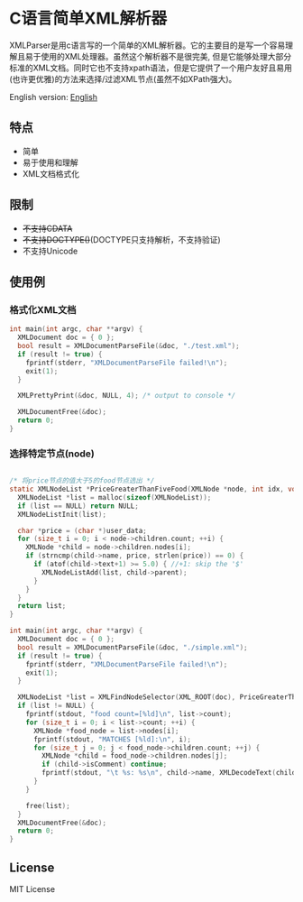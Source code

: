 # C语言简单XML解析器
XMLParser是用c语言写的一个简单的XML解析器。它的主要目的是写一个容易理解且易于使用的XML处理器。虽然这个解析器不是很完美, 但是它能够处理大部分标准的XML文档。同时它也不支持xpath语法，但是它提供了一个用户友好且易用(也许更优雅)的方法来选择/过滤XML节点(虽然不如XPath强大)。

English version: [English](README.md)
## 特点
- 简单
- 易于使用和理解
- XML文档格式化


## 限制
- ~~不支持CDATA~~
- ~~不支持DOCTYPE()~~(DOCTYPE只支持解析，不支持验证)
- 不支持Unicode

## 使用例

### 格式化XML文档
```c
int main(int argc, char **argv) {
  XMLDocument doc = { 0 };
  bool result = XMLDocumentParseFile(&doc, "./test.xml");
  if (result != true) {
    fprintf(stderr, "XMLDocumentParseFile failed!\n");
    exit(1);
  }

  XMLPrettyPrint(&doc, NULL, 4); /* output to console */

  XMLDocumentFree(&doc);
  return 0;
}
```

### 选择特定节点(node)
```c

/* 将price节点的值大于5的food节点选出 */
static XMLNodeList *PriceGreaterThanFiveFood(XMLNode *node, int idx, void *user_data) {
  XMLNodeList *list = malloc(sizeof(XMLNodeList));
  if (list == NULL) return NULL;
  XMLNodeListInit(list);

  char *price = (char *)user_data;
  for (size_t i = 0; i < node->children.count; ++i) {
    XMLNode *child = node->children.nodes[i];
    if (strncmp(child->name, price, strlen(price)) == 0) {
      if (atof(child->text+1) >= 5.0) { //+1: skip the '$'
        XMLNodeListAdd(list, child->parent);
      }
    }
  }
  return list;
}

int main(int argc, char **argv) {
  XMLDocument doc = { 0 };
  bool result = XMLDocumentParseFile(&doc, "./simple.xml");
  if (result != true) {
    fprintf(stderr, "XMLDocumentParseFile failed!\n");
    exit(1);
  }

  XMLNodeList *list = XMLFindNodeSelector(XML_ROOT(doc), PriceGreaterThanFiveFood, (void *)"price");
  if (list != NULL) {
    fprintf(stdout, "food count=[%ld]\n", list->count);
    for (size_t i = 0; i < list->count; ++i) {
      XMLNode *food_node = list->nodes[i];
      fprintf(stdout, "MATCHES [%ld]:\n", i);
      for (size_t j = 0; j < food_node->children.count; ++j) {
        XMLNode *child = food_node->children.nodes[j];
        if (child->isComment) continue;
        fprintf(stdout, "\t %s: %s\n", child->name, XMLDecodeText(child));
      }
    }

    free(list);
  }
  XMLDocumentFree(&doc);
  return 0;
}
```

## License
MIT License
